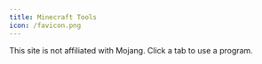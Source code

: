 ```yaml
---
title: Minecraft Tools
icon: /favicon.png
---
```

This site is not affiliated with Mojang. Click a tab to use a program.

